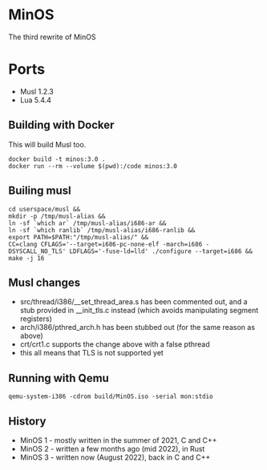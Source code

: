 # MinOS
The third rewrite of MinOS

# Ports
* Musl 1.2.3
* Lua 5.4.4

## Building with Docker
This will build Musl too.
```
docker build -t minos:3.0 .
docker run --rm --volume $(pwd):/code minos:3.0
```

## Builing musl
```
cd userspace/musl &&
mkdir -p /tmp/musl-alias &&
ln -sf `which ar` /tmp/musl-alias/i686-ar &&
ln -sf `which ranlib` /tmp/musl-alias/i686-ranlib &&
export PATH=$PATH:"/tmp/musl-alias/" &&
CC=clang CFLAGS='--target=i686-pc-none-elf -march=i686 -DSYSCALL_NO_TLS' LDFLAGS='-fuse-ld=lld' ./configure --target=i686 &&
make -j 16
```

## Musl changes
* src/thread/i386/__set_thread_area.s has been commented out, and a stub provided in __init_tls.c instead (which avoids manipulating segment registers)
* arch/i386/pthred_arch.h has been stubbed out (for the same reason as above)
* crt/crt1.c supports the change above with a false pthread
* this all means that TLS is not supported yet

## Running with Qemu
`qemu-system-i386 -cdrom build/MinOS.iso -serial mon:stdio`

## History
* MinOS 1 - mostly written in the summer of 2021, C and C++
* MinOS 2 - written a few months ago (mid 2022), in Rust
* MinOS 3 - written now (August 2022), back in C and C++
